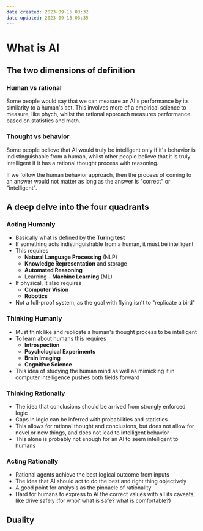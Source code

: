 ```yaml
---
date created: 2023-09-15 03:32
date updated: 2023-09-15 03:35
---
```


# What is AI

## The two dimensions of definition

### Human vs rational

Some people would say that we can measure an AI's performance by its similarity to a human's act. This involves more of a empirical science to measure, like phych, whilst the rational approach measures performance based on statistics and math.

### Thought vs behavior

Some people believe that AI would truly be intelligent only if it's behavior is indistinguishable from a human, whilst other people believe that it is truly intelligent if it has a rational thought process with reasoning.

If we follow the human behavior approach, then the process of coming to an answer would not matter as long as the answer is "correct" or "intelligent".

## A deep delve into the four quadrants

### Acting Humanly

- Basically what is defined by the **Turing test**
- If something acts indistinguishable from a human, it must be intelligent
- This requires
  - **Natural Language Processing** (NLP)
  - **Knowledge Representation** and storage
  - **Automated Reasoning**
  - Learning - **Machine Learning** (ML)
- If physical, it also requires
  - **Computer Vision**
  - **Robotics**
- Not a full-proof system, as the goal with flying isn't to "replicate a bird"

### Thinking Humanly

- Must think like and replicate a human's thought process to be intelligent
- To learn about humans this requires
  - **Introspection**
  - **Psychological Experiments**
  - **Brain Imaging**
  - **Cognitive Science**
- This idea of studying the human mind as well as mimicking it in computer intelligence pushes both fields forward

### Thinking Rationally

- The idea that conclusions should be arrived from strongly enforced logic
- Gaps in logic can be inferred with probabilities and statistics
- This allows for rational thought and conclusions, but does not allow for novel or new things, and does not lead to intelligent behavior
- This alone is probably not enough for an AI to seem intelligent to humans

### Acting Rationally

- Rational agents achieve the best logical outcome from inputs
- The idea that AI should act to do the best and right thing objectively
- A good point for analysis as the pinnacle of rationality
- Hard for humans to express to AI the correct values with all its caveats, like drive safely (for who? what is safe? what is comfortable?)

## Duality